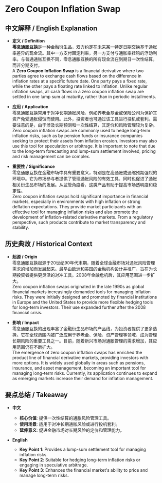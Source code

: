# Zero Coupon Inflation Swap

## 中文解释 / English Explanation

* **定义 / Definition**  
  **零息通胀互换**是一种金融衍生品，双方约定在未来某一特定日期交换基于通胀率差异的现金流。其中一方支付固定利率，另一方支付与通胀率挂钩的浮动利率。与普通通胀互换不同，零息通胀互换的所有现金流在到期日一次性结算，而非分期支付。  
  A **Zero Coupon Inflation Swap** is a financial derivative where two parties agree to exchange cash flows based on the difference in inflation rates at a specific future date. One party pays a fixed rate, while the other pays a floating rate linked to inflation. Unlike regular inflation swaps, all cash flows in a zero coupon inflation swap are settled in one lump sum at maturity, rather than in periodic installments.

* **应用 / Application**  
  零息通胀互换常用于对冲长期通胀风险，例如养老金基金或保险公司为保护其资产免受通胀侵蚀而使用。此外，投资者也可通过该工具进行投机或套利。需要注意的是，由于涉及长期预测和一次性结算，其定价和风险管理较为复杂。  
  Zero coupon inflation swaps are commonly used to hedge long-term inflation risks, such as by pension funds or insurance companies seeking to protect their assets from inflation erosion. Investors may also use this tool for speculation or arbitrage. It is important to note that due to the long-term forecasting and lump-sum settlement involved, pricing and risk management can be complex.

* **重要性 / Significance**  
  零息通胀互换在金融市场中具有重要意义，特别是在高通胀或通缩预期强烈的环境中。它为市场参与者提供了管理通胀风险的有效工具，同时也促进了通胀相关衍生品市场的发展。从监管角度看，这类产品有助于提高市场透明度和稳定性。  
  Zero coupon inflation swaps hold significant importance in financial markets, especially in environments with high inflation or strong deflation expectations. They provide market participants with an effective tool for managing inflation risks and also promote the development of inflation-related derivative markets. From a regulatory perspective, such products contribute to market transparency and stability.

## 历史典故 / Historical Context

* **起源 / Origin**  
  零息通胀互换起源于20世纪90年代末期，随着全球金融市场对通胀风险管理需求的增加而发展起来。最早由欧洲和美国的金融机构设计并推广，旨在为长期投资者提供更灵活的对冲工具。2008年金融危机后，其应用范围进一步扩大。  
  Zero coupon inflation swaps originated in the late 1990s as global financial markets increasingly demanded tools for managing inflation risks. They were initially designed and promoted by financial institutions in Europe and the United States to provide more flexible hedging tools for long-term investors. Their use expanded further after the 2008 financial crisis.

* **影响 / Impact**  
  零息通胀互换的出现丰富了金融衍生品市场的产品线，为投资者提供了更多选择。它在全球范围内被广泛应用于养老金、保险、资产管理等领域，成为管理长期风险的重要工具之一。目前，随着新兴市场对通胀管理的需求增加，其应用范围仍在不断扩大。  
  The emergence of zero coupon inflation swaps has enriched the product line of financial derivative markets, providing investors with more options. It is widely used globally in areas such as pensions, insurance, and asset management, becoming an important tool for managing long-term risks. Currently, its application continues to expand as emerging markets increase their demand for inflation management.

## 要点总结 / Takeaway

* **中文**  
  - **核心价值**: 提供一次性结算的通胀风险管理工具。
  - **使用场景**: 适用于对冲长期通胀风险或进行投机套利。
  - **延伸意义**: 促进金融市场对长期风险的定价和管理能力。

* **English**  
  - **Key Point 1**: Provides a lump-sum settlement tool for managing inflation risks.
  - **Key Point 2**: Suitable for hedging long-term inflation risks or engaging in speculative arbitrage.
  - **Key Point 3**: Enhances the financial market's ability to price and manage long-term risks.